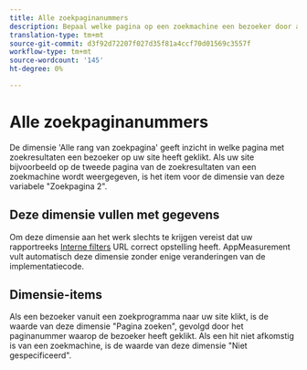 ```yaml
---
title: Alle zoekpaginanummers
description: Bepaal welke pagina op een zoekmachine een bezoeker door aan uw site heeft geklikt.
translation-type: tm+mt
source-git-commit: d3f92d72207f027d35f81a4ccf70d01569c3557f
workflow-type: tm+mt
source-wordcount: '145'
ht-degree: 0%

---
```



# Alle zoekpaginanummers

De dimensie &#39;Alle rang van zoekpagina&#39; geeft inzicht in welke pagina met zoekresultaten een bezoeker op uw site heeft geklikt. Als uw site bijvoorbeeld op de tweede pagina van de zoekresultaten van een zoekmachine wordt weergegeven, is het item voor de dimensie van deze variabele &quot;Zoekpagina 2&quot;.

## Deze dimensie vullen met gegevens

Om deze dimensie aan het werk slechts te krijgen vereist dat uw rapportreeks [Interne filters](/help/admin/admin/internal-url-filter-admin.md) URL correct opstelling heeft. AppMeasurement vult automatisch deze dimensie zonder enige veranderingen van de implementatiecode.

## Dimensie-items

Als een bezoeker vanuit een zoekprogramma naar uw site klikt, is de waarde van deze dimensie &quot;Pagina zoeken&quot;, gevolgd door het paginanummer waarop de bezoeker heeft geklikt. Als een hit niet afkomstig is van een zoekmachine, is de waarde van deze dimensie &quot;Niet gespecificeerd&quot;.
